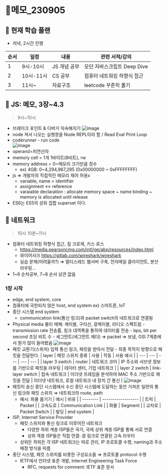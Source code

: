 # 📝메모\_230905

## 🔎 현재 학습 플랜

- 저녁, 2시간 진행

| 순서 | 일정      | 내용         | 관련 서적/강의              |
| ---- | --------- | ------------ | --------------------------- |
| 1    | 9시-10시  | JS 개념 공부 | 모던 자바스크립트 Deep Dive |
| 2    | 10시-11시 | CS 공부      | 컴퓨터 네트워킹 하향식 접근 |
| 3    | 11시~     | 자료구조     | leetcode 꾸준히 풀기        |

## 📌 JS: 메모, 3장~4.3

> 9시~10시

- 브레이크 포인트 & 디버거 익숙해지기
  ![image](https://github.com/dusunax/javascript/assets/94776135/dcd41f87-d0f2-4b86-8846-99b2f1a26e19)
- node 쳐서 나오는 실행창을 Node REPL이라 함 / Read Eval Print Loop
- coderunner - run code  
  ![image](https://github.com/dusunax/javascript/assets/94776135/82dd82a5-9a9d-4377-adfd-bb643491934a)
- operand=피연산자
- memory cell = 1개 1바이트(8비트), rw
- memory address = 0~메모리 크기만큼 정수
  - ex) 4GB: 0~4,294,967,295 (0x00000000 ~ 0xFFFFFFFF)
- js ⇒ 개발자의 직접적인 메모리 제어 허용x
  - variable, name = identifier
  - assignment ↔ reference
  - varaiable declaration : allocate memory space ~ name binding ~ memory is allocated until release
- ES6는 ES5의 상위 집합 superset 이다.

## 📌 네트워크

> 10시 10분~11시

- 컴퓨터 네트워킹 하향식 접근, 짐 크로제, 키스 로스
  - https://media.pearsoncmg.com/intl/ge/abp/resources/index.html
  - 와이어샤크 https://gitlab.com/wireshark/wireshark
  - 실습 문제(어려울까?) ⇒ 멀티스레드 웹서버 구축, 전자메일 클라이언트, 분산 라우팅…
- 1~6 순차공부, 7~8 순서 상관 없음

### 1장 시작

- edge, end system, core
- 컴퓨터에 국한되지 않은 host, end system ex) 스마트폰, IoT
- 종단 시스템 end system
  - communication link(통신 링크)와 packet switch의 네트워크로 연결됨
- Physical media 물리 매체: 케이블, 구리선, 광케이블, 라디오 스펙트럼 - transmission rate 전송률, 링크 대역폭을 통하여 데이터를 전송 - bps, bit per second 초당 비트 수 - 세그먼트(세그먼트 헤더) ⇒ packet ⇒ 보냄, OSI 7계층에서 뭔가 많이 들어봤음
  ![image](https://github.com/dusunax/javascript/assets/94776135/1e081880-d9d2-477f-9ec8-bab02cd23aca)
- 패킷 교환기(스위치) 입력 통신 링크, 패킷을 받아서 전달 - 최종 목적지 방향으로 패킷을 전달한다.
  | layer | 패킷 스위치 종류 | 사용 | 작동 | 사용 예시 |
  | --- | --- | --- | --- | --- |
  | layer 3 switch | router | 네트워크 코어 | IP 주소와 서브넷 정보를 기반으로 패킷을 라우팅 | 데이터 센터, 기업 네트워크 |
  | layer 2 switch | link-layer switch | 접속 네트워크 | 이더넷 프레임을 분석하여 MAC 주소 기반으로 패킷을 전달 | 이더넷 네트워크, 로컬 네트워크 내 장치 간 통신 |
  ![image](https://github.com/dusunax/javascript/assets/94776135/a02d6d60-44c1-44c5-a344-f82162578e26)
- 패킷이 송신 종단 시스템에서 수신 종단 시스템에 도달하는 동안 거쳐온 일련의 통신 링크와 패킷 스위치 ⇒ 네트워크의 route, path
  - 예시: 화물 옮기기
    | 예시 | 비유 |
    | -------- | ------------------ |
    | 트럭 | Packet |
    | 고속도로 | Communication Link |
    | 화물 | Segment |
    | 교차로 | Packet Switch |
    | 빌딩 | end system |
- ISP, Internet Service Provider
  - 패킷 스위치와 통신 링크로 이루어진 네트워크
    - 다양한 하위 계층 ISP들은 국가, 국제 상위 계층 ISP를 통해 서로 연결
    - 상위 계층 ISP들은 직접 연결: 광 링크로 연결된 고속 라우터
  - 상위든 하위든 각 ISP 네트워크는 따로 관리, IP 프로토콜 수행, naming과 주소배정 방식을 따름
- 종단 시스템, 패킷 스위치를 비롯한 구성요소들 ⇒ 프로토콜 protocol 수행
  - IETF에서 인터넷 표준 개발, Internet Engineering Task Force
    - RFC, requests for comment: IETF 표준 문서
